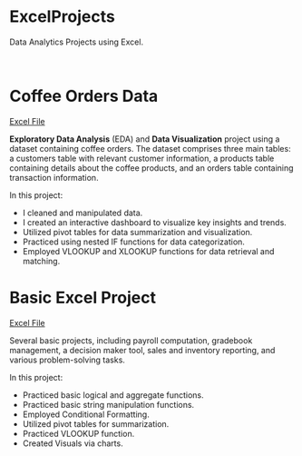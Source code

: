 # ExcelProjects

Data Analytics Projects using Excel.

<br>

# Coffee Orders Data

[Excel File](https://github.com/Klekzee/ExcelProjects/blob/main/CoffeeOrdersData.xlsx)

**Exploratory Data Analysis** (EDA) and **Data Visualization** project using a dataset containing coffee orders. The dataset comprises three main tables: a customers table with relevant customer information, a products table containing details about the coffee products, and an orders table containing transaction information.

In this project: 
* I cleaned and manipulated data.
* I created an interactive dashboard to visualize key insights and trends.
* Utilized pivot tables for data summarization and visualization.
* Practiced using nested IF functions for data categorization.
* Employed VLOOKUP and XLOOKUP functions for data retrieval and matching.

# Basic Excel Project

[Excel File](https://github.com/Klekzee/ExcelProjects/blob/main/BasicExcelProjects.xlsx)

Several basic projects, including payroll computation, gradebook management, a decision maker tool, sales and inventory reporting, and various problem-solving tasks.

In this project:
* Practiced basic logical and aggregate functions.
* Practiced basic string manipulation functions.
* Employed Conditional Formatting.
* Utilized pivot tables for summarization.
* Practiced VLOOKUP function.
* Created Visuals via charts.

